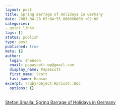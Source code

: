 ```yaml
---
layout: post
title: Spring Barrage of Holidays in Germany
date: 2003-04-28 05:04:55.000000000 +02:00
categories:
- quick links
tags: []
status: publish
type: post
published: true
meta: {}
author:
  login: shanson
  email: papascott-wp@gmail.com
  display_name: PapaScott
  first_name: Scott
  last_name: Hanson
excerpt: !ruby/object:Hpricot::Doc
  options: {}
---
```

<p><a title="What's not to like about 4 day weeks?" href="http://www.smalla.net/infofeed/2003/04/27/spring_barrage_of_holidays_in_germany.shtml">Stefan Smalla: Spring Barrage of Holidays in Germany</a></p>
